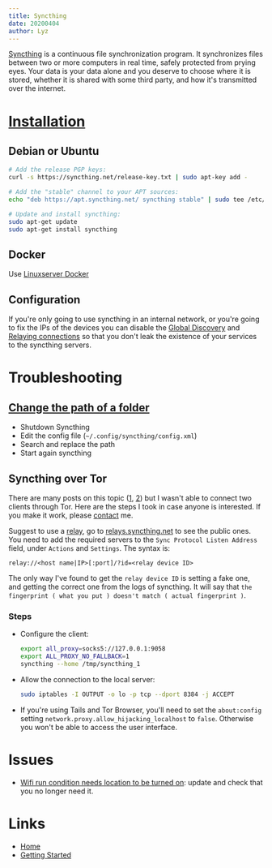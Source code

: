 ```yaml
---
title: Syncthing
date: 20200404
author: Lyz
---
```


[Syncthing](https://syncthing.net/) is a continuous file synchronization
program. It synchronizes files between two or more computers in real time,
safely protected from prying eyes. Your data is your data alone and you deserve
to choose where it is stored, whether it is shared with some third party, and
how it's transmitted over the internet.

# [Installation](https://syncthing.net/downloads/)

## Debian or Ubuntu

```bash
# Add the release PGP keys:
curl -s https://syncthing.net/release-key.txt | sudo apt-key add -

# Add the "stable" channel to your APT sources:
echo "deb https://apt.syncthing.net/ syncthing stable" | sudo tee /etc/apt/sources.list.d/syncthing.list

# Update and install syncthing:
sudo apt-get update
sudo apt-get install syncthing
```

## Docker

Use [Linuxserver Docker](https://docs.linuxserver.io/images/docker-syncthing)

## Configuration

If you're only going to use syncthing in an internal network, or you're going to
fix the IPs of the devices you can disable the [Global
Discovery](https://docs.syncthing.net/users/security.html#global-discovery) and
[Relaying
connections](https://docs.syncthing.net/users/security.html#relay-connections)
so that you don't leak the existence of your services to the syncthing servers.

# Troubleshooting
## [Change the path of a folder](https://forum.syncthing.net/t/why-cant-we-change-the-folder-paths/16507)

- Shutdown Syncthing
- Edit the config file (`~/.config/syncthing/config.xml`)
- Search and replace the path
- Start again syncthing

## Syncthing over Tor

There are many posts on this topic
([1](https://forum.syncthing.net/t/feature-tor-support/2748/20), [2](https://github.com/syncthing/syncthing/issues/4174))
but I wasn't able to connect two clients through Tor. Here are the steps I took
in case anyone is interested. If you make it work, please [contact](contact.md)
me.

Suggest to use
a [relay](https://docs.syncthing.net/users/relaying.html#relaying), go to
[relays.syncthing.net](https://relays.syncthing.net/) to see the public ones.
You need to add the required servers to the `Sync Protocol Listen Address`
field, under `Actions` and `Settings`. The syntax is:

```
relay://<host name|IP>[:port]/?id=<relay device ID>
```

The only way I've found to get the `relay device ID` is setting a fake one, and
getting the correct one from the logs of syncthing. It will say that `the
fingerprint ( what you put ) doesn't match ( actual fingerprint )`.


### Steps

* Configure the client:

    ```bash
    export all_proxy=socks5://127.0.0.1:9058
    export ALL_PROXY_NO_FALLBACK=1
    syncthing --home /tmp/syncthing_1
    ```

* Allow the connection to the local server:

    ```bash
    sudo iptables -I OUTPUT -o lo -p tcp --dport 8384 -j ACCEPT
    ```

* If you're using Tails and Tor Browser, you'll need to set the `about:config`
    setting `network.proxy.allow_hijacking_localhost` to `false`. Otherwise you
    won't be able to access the user interface.

# Issues

* [Wifi run condition needs location to be turned
    on](https://github.com/syncthing/syncthing-android/issues/1129): update and
    check that you no longer need it.

# Links

* [Home](https://syncthing.net/)
* [Getting Started](https://docs.syncthing.net/intro/getting-started.html)
